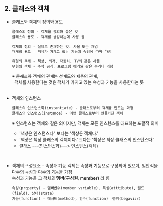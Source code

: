 ## 2. 클래스와 객체

* 클래스와 객체의 정의와 용도
  ```
  클래스의 정의 - 객체를 정의해 놓은 것
  클래스의 용도 - 객체를 생성하는데 사용 됨
  ```

  ```
  객체의 정의 - 실제로 존재하는 것. 사물 또는 개념
  객체의 용도 - 객체가 가지고 있는 기능과 속성에 따라 다름
  ```
  
  ```
  유형의 객체 - 책상, 의자, 자동차, TV와 같은 사물
  무형의 객체 - 수학 공식, 프로그램 에러와 같은 논리나 개념
  ```
  	
  ※ 클래스와 객체의 관계는 설계도와 제품의 관계,  
  &nbsp; 객체를 사용한다는 것은 객체가 가지고 있는 속성과 기능을 사용한다는 뜻  
  <br>
  
* 객체와 인스턴스 
  ```
  클래스의 인스턴스화(instantiate) - 클래스로부터 객체를 만드는 과정
  클래스의 인스턴스(instance) - 어떤 클래스로부터 만들어진 객체
  ```
  ※ 인스턴스는 객체와 같은 의미지만, 객체는 모든 인스턴스를 대표하는 포괄적 의미
    * '책상은 인스턴스다.' 보다는 '책상은 객체다.'
    * '책상은 책상 클래스의 객체이다.' 보다는 '책상은 책상 클래스의 인스턴스다.'
    * 클래스 ---(인스턴스화)---> 인스턴스(객체)
 <br>
 
* 객체의 구성요소 - 속성과 기능
 객체는 속성과 기능으로 구성되어 있으며, 일반적을 다수의 속성과 다수의 기능을 가짐   
 속성과 기능을 그 객체의 **멤버(구성원, member)** 라 함
 
  ``` 
  속성(property) - 멤버변수(member variable), 특성(atttibute), 필드(field), 상태(state)
  기능(function) - 메서드(method), 함수(function), 행위(begavior)
  ```
  
  
